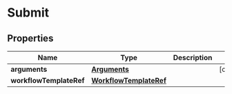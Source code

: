 

# Submit

## Properties

Name | Type | Description | Notes
------------ | ------------- | ------------- | -------------
**arguments** | [**Arguments**](Arguments.md) |  |  [optional]
**workflowTemplateRef** | [**WorkflowTemplateRef**](WorkflowTemplateRef.md) |  | 



